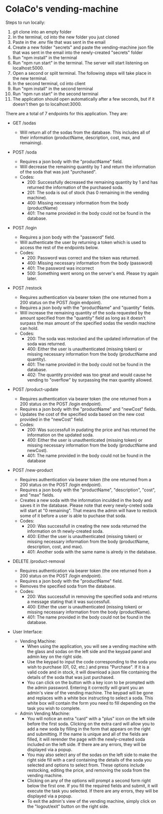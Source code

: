 # ColaCo's vending-machine
Steps to run locally:
1. git clone into an empty folder
2. In the terminal, cd into the new folder you just cloned
3. Paste in the .env file that was sent in the email
4. Create a new folder "secrets" and paste the vending-machine json file that was sent in the email into the newly-created "secrets" folder
5. Run "npm install" in the terminal
6. Run "npm run start" in the terminal. The server will start listening on localhost:5000.
7. Open a second or split terminal. The following steps will take place in the new terminal.
8. In the second terminal, cd into client
9. Run "npm install" in the second terminal
10. Run "npm run start" in the second terminal
11. The application should open automatically after a few seconds, but if it doesn't then go to localhost:3000.

There are a total of 7 endpoints for this application. They are:
- GET /sodas
  - Will return all of the sodas from the database. This includes all of their information (productName, description, cost, max, and remaining).
- POST /soda
  - Requires a json body with the "productName" field.
  - Will decrease the remaining quantity by 1 and return the information of the soda that was just "purchased".
  - Codes:
    - 200: Successfully decreased the remaining quantity by 1 and has returned the information of the purchased soda.
    - 201: The soda is out of stock (has 0 remaining in the vending machine).
    - 400: Missing necessary information from the body (productName)
    - 401: The name provided in the body could not be found in the database.
- POST /login
  - Requires a json body with the "password" field.
  - Will authenticate the user by returning a token which is used to access the rest of the endpoints below.
  - Codes:
    - 200: Password was correct and the token was returned.
    - 400: Missing necessary information from the body (password)
    - 401: The password was incorrect
    - 500: Something went wrong on the server's end. Please try again later.
- POST /restock
  - Requires authentication via bearer token (the one returned from a 200 status on the POST /login endpoint).
  - Requires a json body with the "productName" and "quantity" fields.
  - Will increase the remaining quantity of the soda requested by the amount specified from the "quantity" field as long as it doesn't surpass the max amount of the specified sodas the vendin machine can hold.
  - Codes:
    - 200: The soda was restocked and the updated information of the soda was returned.
    - 400: Either the user is unauthenticated (missing token) or missing necessary information from the body (productName and quantity).
    - 401: The name provided in the body could not be found in the database.
    - 402: The quantity provided was too great and would cause he vending to "overflow" by surpassing the max quantity allowed.
- POST /product-update
  - Requires authentication via bearer token (the one returned from a 200 status on the POST /login endpoint).
  - Requires a json body with the "productName" and "newCost" fields.
  - Updates the cost of the specified soda based on the new cost provided in the "newCost" field.
  - Codes: 
    - 200: Was successfull in pudating the price and has returned the information on the updated soda.
    - 400: Either the user is unauthenticated (missing token) or missing necessary information from the body (productName and newCost).
    - 401: The name provided in the body could not be found in the database
- POST /new-product
  - Requires authentication via bearer token (the one returned from a 200 status on the POST /login endpoint).
  - Requires a json body with the "productName", "description", "cost", and "max" fields.
  - Creates a new soda with the information inculded in the body and saves it in the database. Please note that every newly-creted soda will start at "0 remaining". That means the admin will have to restock some of it before a user is able to puchase that soda.
  - Codes: 
    - 200: Was successfull in creating the new soda returned the information on th newly-created soda.
    - 400: Either the user is unauthenticated (missing token) or missing necessary information from the body (productName, description, cost, and max).
    - 401: Another soda with the same name is alredy in the database.
- DELETE /product-removal
  - Requires authentication via bearer token (the one returned from a 200 status on the POST /login endpoint).
  - Requires a json body with the "productName" field.
  - Removes the specified soda from the database.
  - Codes: 
    - 200: Was successfull in removing the specified soda and returns a message stating that it was successfull.
    - 400: Either the user is unauthenticated (missing token) or missing necessary information from the body (productName).
    - 401: The name provided in the body could not be found in the database.

- User Interface:
  - Vending Machine:
    - When using the application, you will see a vending machine with the glass and sodas on the left side and the keypad panel and admin key on the right side. 
    - Use the keypad to input the code corresponding to the soda you wish to purchase (01, 02, etc.) and press "Purchase". If it is a valid code and in stock, it will download a json file containing the details of the soda that was just purchased.
    - You can click on the button with a key icon to be prompted with the admin password. Entering it correctly will grant you an admin's view of the vending machine. The keypad will be gone and replaces with a white box instructing to select a soda. This white box will contain the form you need to fill depending on the task you wish to complete.
  - Admin Vending Machine:
    - You will notice an extra "card" with a "plus" icon on the left side before the first soda. Clicking on the extra card will allow you to add a new soda by filling in the form that appears on the right and submitting. If the name is unique and all of the fields are filled, it will rerender the page with the newly-created soda included on the left side. If there are any errors, they will be displayed via a popup.
    - You may also select any of the sodas on the left side to make the right side fill with a card containing the details of the soda you selected and options to select from. These options include restocking, editing the price, and removing the soda from the vending machine.
    - Clicking on any of the options will prompt a second form right below the first one. If you fill the required fields and submit, it will execute the task you selected. If there are any errors, they will be displayed via a popup.
    - To exit the admin's view of the vending machine, simply click on the "logout/exit" button on the right side.
